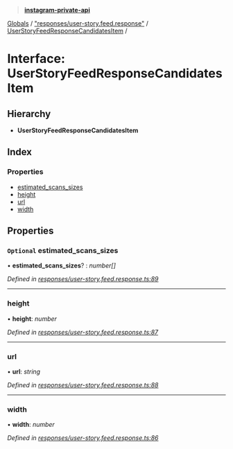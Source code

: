 > **[instagram-private-api](../README.md)**

[Globals](../README.md) / ["responses/user-story.feed.response"](../modules/_responses_user_story_feed_response_.md) / [UserStoryFeedResponseCandidatesItem](_responses_user_story_feed_response_.userstoryfeedresponsecandidatesitem.md) /

# Interface: UserStoryFeedResponseCandidatesItem

## Hierarchy

* **UserStoryFeedResponseCandidatesItem**

## Index

### Properties

* [estimated_scans_sizes](_responses_user_story_feed_response_.userstoryfeedresponsecandidatesitem.md#optional-estimated_scans_sizes)
* [height](_responses_user_story_feed_response_.userstoryfeedresponsecandidatesitem.md#height)
* [url](_responses_user_story_feed_response_.userstoryfeedresponsecandidatesitem.md#url)
* [width](_responses_user_story_feed_response_.userstoryfeedresponsecandidatesitem.md#width)

## Properties

### `Optional` estimated_scans_sizes

• **estimated_scans_sizes**? : *number[]*

*Defined in [responses/user-story.feed.response.ts:89](https://github.com/dilame/instagram-private-api/blob/3e16058/src/responses/user-story.feed.response.ts#L89)*

___

###  height

• **height**: *number*

*Defined in [responses/user-story.feed.response.ts:87](https://github.com/dilame/instagram-private-api/blob/3e16058/src/responses/user-story.feed.response.ts#L87)*

___

###  url

• **url**: *string*

*Defined in [responses/user-story.feed.response.ts:88](https://github.com/dilame/instagram-private-api/blob/3e16058/src/responses/user-story.feed.response.ts#L88)*

___

###  width

• **width**: *number*

*Defined in [responses/user-story.feed.response.ts:86](https://github.com/dilame/instagram-private-api/blob/3e16058/src/responses/user-story.feed.response.ts#L86)*